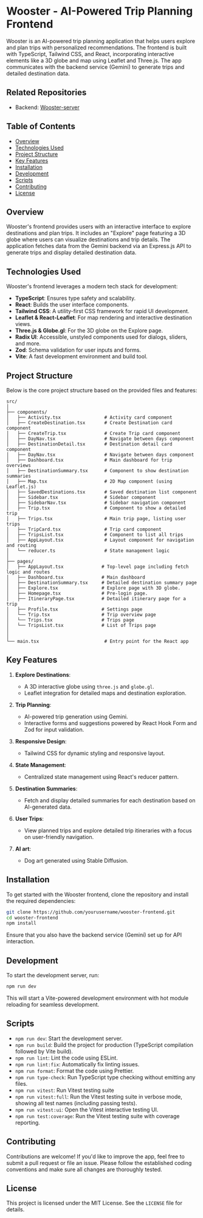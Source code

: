 # Wooster - AI-Powered Trip Planning Frontend

Wooster is an AI-powered trip planning application that helps users explore and plan trips with personalized recommendations. The frontend is built with TypeScript, Tailwind CSS, and React, incorporating interactive elements like a 3D globe and map using Leaflet and Three.js. The app communicates with the backend service (Gemini) to generate trips and detailed destination data.

## Related Repositories

- Backend: [Wooster-server](https://github.com/joshuaisaact/Wooster-server/tree/main#)

## Table of Contents

- [Overview](#overview)
- [Technologies Used](#technologies-used)
- [Project Structure](#project-structure)
- [Key Features](#key-features)
- [Installation](#installation)
- [Development](#development)
- [Scripts](#scripts)
- [Contributing](#contributing)
- [License](#license)

## Overview

Wooster's frontend provides users with an interactive interface to explore destinations and plan trips. It includes an "Explore" page featuring a 3D globe where users can visualize destinations and trip details. The application fetches data from the Gemini backend via an Express.js API to generate trips and display detailed destination data.

## Technologies Used

Wooster's frontend leverages a modern tech stack for development:

- **TypeScript**: Ensures type safety and scalability.
- **React**: Builds the user interface components.
- **Tailwind CSS**: A utility-first CSS framework for rapid UI development.
- **Leaflet & React-Leaflet**: For map rendering and interactive destination views.
- **Three.js & Globe.gl**: For the 3D globe on the Explore page.
- **Radix UI**: Accessible, unstyled components used for dialogs, sliders, and more.
- **Zod**: Schema validation for user inputs and forms.
- **Vite**: A fast development environment and build tool.

## Project Structure

Below is the core project structure based on the provided files and features:

```plaintext
src/
│
├── components/
│   ├── Activity.tsx                # Activity card component
│   ├── CreateDestination.tsx       # Create Destination card component
│   ├── CreateTrip.tsx              # Create Trip card component
│   ├── DayNav.tsx                  # Navigate between days component
│   ├── DestinationDetail.tsx       # Destination detail card component
│   ├── DayNav.tsx                  # Navigate between days component
│   ├── Dashboard.tsx               # Main dashboard for trip overviews
│   ├── DestinationSummary.tsx      # Component to show destination summaries
│   ├── Map.tsx                     # 2D Map component (using Leaflet.js)
│   ├── SavedDestinations.tsx       # Saved destination list component
│   ├── Sidebar.tsx                 # Sidebar component
│   ├── SidebarNav.tsx              # Sidebar navigation component
│   ├── Trip.tsx                    # Component to show a detailed trip
│   ├── Trips.tsx                   # Main trip page, listing user trips
│   ├── TripCard.tsx                # Trip card component
│   ├── TripsList.tsx               # Component to list all trips
│   ├── AppLayout.tsx               # Layout component for navigation and routing
│   └── reducer.ts                  # State management logic
│
├── pages/
│   ├── AppLayout.tsx              # Top-level page including fetch logic and routes
│   ├── Dashboard.tsx              # Main dashboard
│   ├── DestinationSummary.tsx     # Detailed destination summary page
│   ├── Explore.tsx                # Explore page with 3D globe.
│   ├── Homepage.tsx               # Pre-login page.
│   ├── ItineraryPage.tsx          # Detailed itinerary page for a trip
│   ├── Profile.tsx                # Settings page
│   └── Trip.tsx                   # Trip overview page
│   └── Trips.tsx                  # Trips page
│   └── TripsList.tsx              # List of Trips page
│
│
└── main.tsx                        # Entry point for the React app
```

## Key Features

1. **Explore Destinations**:

   - A 3D interactive globe using `three.js` and `globe.gl`.
   - Leaflet integration for detailed maps and destination exploration.

2. **Trip Planning**:

   - AI-powered trip generation using Gemini.
   - Interactive forms and suggestions powered by React Hook Form and Zod for input validation.

3. **Responsive Design**:

   - Tailwind CSS for dynamic styling and responsive layout.

4. **State Management**:

   - Centralized state management using React's reducer pattern.

5. **Destination Summaries**:

   - Fetch and display detailed summaries for each destination based on AI-generated data.

6. **User Trips**:

   - View planned trips and explore detailed trip itineraries with a focus on user-friendly navigation.

7. **AI art**:

   - Dog art generated using Stable Diffusion.

## Installation

To get started with the Wooster frontend, clone the repository and install the required dependencies:

```bash
git clone https://github.com/yourusername/wooster-frontend.git
cd wooster-frontend
npm install
```

Ensure that you also have the backend service (Gemini) set up for API interaction.

## Development

To start the development server, run:

```bash
npm run dev
```

This will start a Vite-powered development environment with hot module reloading for seamless development.

## Scripts

- `npm run dev`: Start the development server.
- `npm run build`: Build the project for production (TypeScript compilation followed by Vite build).
- `npm run lint`: Lint the code using ESLint.
- `npm run lint:fix`: Automatically fix linting issues.
- `npm run format`: Format the code using Prettier.
- `npm run type-check`: Run TypeScript type checking without emitting any files.
- `npm run vitest`: Run Vitest testing suite
- `npm run vitest:full`: Run the Vitest testing suite in verbose mode, showing all test names (including passing tests).
- `npm run vitest:ui`: Open the Vitest interactive testing UI.
- `npm run test:coverage`: Run the Vitest testing suite with coverage reporting.

## Contributing

Contributions are welcome! If you'd like to improve the app, feel free to submit a pull request or file an issue. Please follow the established coding conventions and make sure all changes are thoroughly tested.

## License

This project is licensed under the MIT License. See the `LICENSE` file for details.
